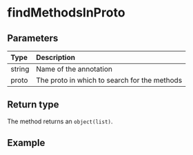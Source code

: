 # findMethodsInProto

## Parameters

| Type | Description |
| :--- | :--- |
| string | Name of the annotation |
| proto | The proto in which to search for the methods |

## Return type

The method returns an `object(list)`.

## Example

